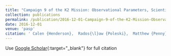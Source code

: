 ```yaml
---
title: "Campaign 9 of the K2 Mission: Observational Parameters, Scientific Drivers, and Community Involvement for a Simultaneous Space- and Ground-based Microlensing Survey"
collection: publications
permalink: /publication/2016-12-01-Campaign-9-of-the-K2-Mission-Observational-Parameters-Scientific-Drivers-and-Community-Involvement-for-a-Simultaneous-Space-and-Ground-based-Microlensing-Survey
date: 2016-12-01
venue: 'pasp'
citation: ' Calen {Henderson},  Rados{\l}aw {Poleski},  Matthew {Penny},  Rachel {Street},  David {Bennett},  David {Hogg},  B. {Gaudi},  W. {Zhu},  T. {Barclay},  G. {Barentsen},  S. {Howell},  F. {Mullally},  A. {Udalski},  M. {Szyma{\&apos;n}ski},  J. {Skowron},  P. {Mr{\&apos;o}z},  S. {Koz{\l}owski},  {\L}. {Wyrzykowski},  P. {Pietrukowicz},  I. {Soszy{\&apos;n}ski},  K. {Ulaczyk},  M. {Pawlak},  The {OGLE Project},  T. {Sumi},  F. {Abe},  Y. {Asakura},  R. {Barry},  A. {Bhattacharya},  I. {Bond},  M. {Donachie},  M. {Freeman},  A. {Fukui},  Y. {Hirao},  Y. {Itow},  N. {Koshimoto},  M. {Li},  C. {Ling},  K. {Masuda},  Y. {Matsubara},  Y. {Muraki},  M. {Nagakane},  K. {Ohnishi},  H. {Oyokawa},  N. {Rattenbury},  To. {Saito},  A. {Sharan},  D. {Sullivan},  P. {Tristram},  A. {Yonehara},  E. {Bachelet},  D. {Bramich},  A. {Cassan},  M. {Dominik},  R. {Figuera Jaimes},  K. {Horne},  M. {Hundertmark},  S. {Mao},  C. {Ranc},  R. {Schmidt},  C. {Snodgrass},  I. {Steele},  Y. {Tsapras},  J. {Wambsganss},  V. {RoboNet Project},  M. {Burgdorf},  U. {J{\o}rgensen},  S. {Calchi Novati},  S. {Ciceri},  G. {D&apos;Ago},  D. {Evans},  F. {Hessman},  T. {Hinse},  T. {Husser},  L. {Mancini},  A. {Popovas},  M. {Rabus},  S. {Rahvar},  G. {Scarpetta},  J. {Skottfelt},  J. {Southworth},  E. {Unda-Sanzana},  S. {Bryson},  D. {Caldwell},  M. {Haas},  K. {Larson},  K. {McCalmont},  M. {Packard},  C. {Peterson},  D. {Putnam},  L. {Reedy},  S. {Ross},  J. {Van Cleve},  R. {Akeson},  V. {Batista},  J. {Beaulieu},  C. {Beichman},  G. {Bryden},  D. {Ciardi},  A. {Cole},  C. {Coutures},  D. {Foreman-Mackey},  P. {Fouqu{\&apos;e}},  M. {Friedmann},  C. {Gelino},  S. {Kaspi},  E. {Kerins},  H. {Korhonen},  D. {Lang},  C. {Lee},  C. {Lineweaver},  D. {Maoz},  J. {Marquette},  F. {Mogavero},  J. {Morales},  D. {Nataf},  R. {Pogge},  A. {Santerne},  Y. {Shvartzvald},  D. {Suzuki},  M. {Tamura},  P. {Tisserand},  D. {Wang}, &quot;Campaign 9 of the K2 Mission: Observational Parameters, Scientific Drivers, and Community Involvement for a Simultaneous Space- and Ground-based Microlensing Survey.&quot; pasp, 2016.'
---
```

Use [Google Scholar](https://scholar.google.com/scholar?q=Campaign+9+of+the+K2+Mission:+Observational+Parameters,+Scientific+Drivers,+and+Community+Involvement+for+a+Simultaneous+Space++and+Ground+based+Microlensing+Survey){:target="_blank"} for full citation